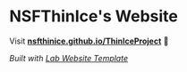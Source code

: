 
# NSFThinIce's Website

Visit **[nsfthinice.github.io/ThinIceProject](https://nsfthinice.github.io/ThinIceProject)** 🚀

_Built with [Lab Website Template](https://greene-lab.gitbook.io/lab-website-template-docs)_
